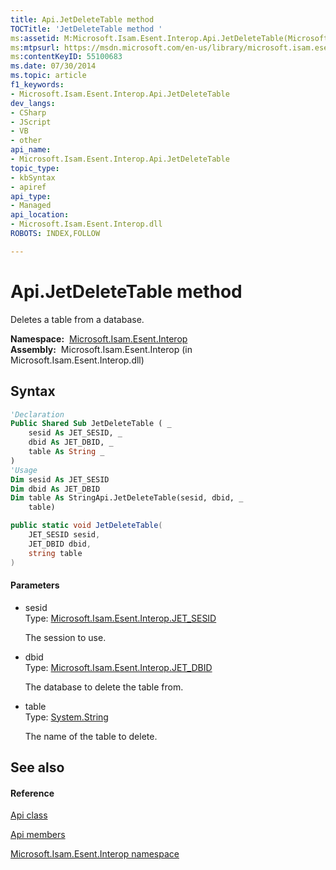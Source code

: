 ```yaml
---
title: Api.JetDeleteTable method 
TOCTitle: 'JetDeleteTable method '
ms:assetid: M:Microsoft.Isam.Esent.Interop.Api.JetDeleteTable(Microsoft.Isam.Esent.Interop.JET_SESID,Microsoft.Isam.Esent.Interop.JET_DBID,System.String)
ms:mtpsurl: https://msdn.microsoft.com/en-us/library/microsoft.isam.esent.interop.api.jetdeletetable(v=EXCHG.10)
ms:contentKeyID: 55100683
ms.date: 07/30/2014
ms.topic: article
f1_keywords:
- Microsoft.Isam.Esent.Interop.Api.JetDeleteTable
dev_langs:
- CSharp
- JScript
- VB
- other
api_name: 
- Microsoft.Isam.Esent.Interop.Api.JetDeleteTable
topic_type: 
- kbSyntax
- apiref
api_type: 
- Managed
api_location: 
- Microsoft.Isam.Esent.Interop.dll
ROBOTS: INDEX,FOLLOW

---
```


# Api.JetDeleteTable method

Deletes a table from a database.

**Namespace:**  [Microsoft.Isam.Esent.Interop](hh596136\(v=exchg.10\).md)  
**Assembly:**  Microsoft.Isam.Esent.Interop (in Microsoft.Isam.Esent.Interop.dll)

## Syntax

``` vb
'Declaration
Public Shared Sub JetDeleteTable ( _
    sesid As JET_SESID, _
    dbid As JET_DBID, _
    table As String _
)
'Usage
Dim sesid As JET_SESID
Dim dbid As JET_DBID
Dim table As StringApi.JetDeleteTable(sesid, dbid, _
    table)
```

``` csharp
public static void JetDeleteTable(
    JET_SESID sesid,
    JET_DBID dbid,
    string table
)
```

#### Parameters

  - sesid  
    Type: [Microsoft.Isam.Esent.Interop.JET_SESID](hh596745\(v=exchg.10\).md)  
    
    The session to use.

<!-- end list -->

  - dbid  
    Type: [Microsoft.Isam.Esent.Interop.JET_DBID](hh596176\(v=exchg.10\).md)  
    
    The database to delete the table from.

<!-- end list -->

  - table  
    Type: [System.String](https://docs.microsoft.com/dotnet/api/system.string?redirectedfrom=MSDN)  
    
    The name of the table to delete.

## See also

#### Reference

[Api class](dn292211\(v=exchg.10\).md)

[Api members](dn292213\(v=exchg.10\).md)

[Microsoft.Isam.Esent.Interop namespace](hh596136\(v=exchg.10\).md)


